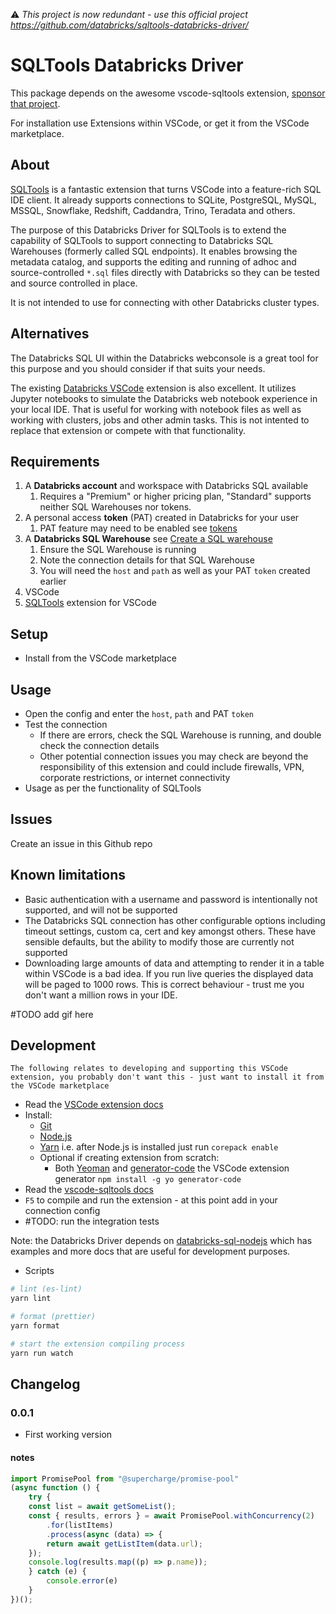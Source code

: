  ⚠️   _This project is now redundant - use this official project https://github.com/databricks/sqltools-databricks-driver/_ 












# SQLTools Databricks Driver

This package depends on the awesome vscode-sqltools extension, [sponsor that project](https://github.com/mtxr/vscode-sqltools).

For installation use Extensions within VSCode, or get it from the VSCode marketplace.

## About
[SQLTools](https://marketplace.visualstudio.com/items?itemName=mtxr.sqltools) is a fantastic extension that turns VSCode into a feature-rich SQL IDE client. It already supports connections to SQLite, PostgreSQL, MySQL, MSSQL, Snowflake, Redshift, Caddandra, Trino, Teradata and others.

The purpose of this Databricks Driver for SQLTools is to extend the capability of SQLTools to support connecting to Databricks SQL Warehouses (formerly called SQL endpoints). It enables browsing the metadata catalog, and supports the editing and running of adhoc and source-controlled `*.sql` files directly with Databricks so they can be tested and source controlled in place.


It is not intended to use for connecting with other Databricks cluster types.

## Alternatives
The Databricks SQL UI within the Databricks webconsole is a great tool for this purpose and you should consider if that suits your needs.

The existing [Databricks VSCode](https://marketplace.visualstudio.com/items?itemName=paiqo.databricks-vscode) extension is also excellent. It utilizes Jupyter notebooks to simulate the Databricks web notebook experience in your local IDE. That is useful for working with notebook files as well as working with clusters, jobs and other admin tasks. This is not intented to replace that extension or compete with that functionality.

## Requirements
1. A **Databricks account** and workspace with Databricks SQL available
    1. Requires a "Premium" or higher pricing plan, "Standard" supports neither SQL Warehouses nor tokens.
2. A personal access **token** (PAT) created in Databricks for your user
    1. PAT feature may need to be enabled see [tokens](https://docs.databricks.com/administration-guide/access-control/tokens.html)
3. A **Databricks SQL Warehouse** see [Create a SQL warehouse](https://docs.databricks.com/sql/admin/sql-endpoints.html#create-a-sql-warehouse)
    1. Ensure the SQL Warehouse is running
    2. Note the connection details for that SQL Warehouse
    1. You will need the `host` and `path` as well as your PAT `token` created earlier
4. VSCode
5. [SQLTools](https://marketplace.visualstudio.com/items?itemName=mtxr.sqltools) extension for VSCode

## Setup

* Install from the VSCode marketplace

## Usage
* Open the config and enter the `host`, `path` and PAT `token`
* Test the connection
    * If there are errors, check the SQL Warehouse is running, and double check the connection details
    * Other potential connection issues you may check are beyond the responsibility of this extension and could include firewalls, VPN, corporate restrictions, or internet connectivity
* Usage as per the functionality of SQLTools

## Issues
Create an issue in this Github repo

## Known limitations
* Basic authentication with a username and password is intentionally not supported, and will not be supported
* The Databricks SQL connection has other configurable options including timeout settings, custom ca, cert and key amongst others. These have sensible defaults, but the ability to modify those are currently not supported
* Downloading large amounts of data and attempting to render it in a table within VSCode is a bad idea. If you run live queries the displayed data will be paged to 1000 rows. This is correct behaviour - trust me you don't want a million rows in your IDE.

#TODO add gif here

## Development
    The following relates to developing and supporting this VSCode extension, you probably don't want this - just want to install it from the VSCode marketplace

* Read the [VSCode extension docs](https://code.visualstudio.com/api/get-started/your-first-extension)
* Install:
    * [Git](https://git-scm.com/)
    * [Node.js](https://nodejs.org/en/)
    * [Yarn](https://yarnpkg.com/getting-started/install) i.e. after Node.js is installed just run `corepack enable`
    * Optional if creating extension from scratch:
        * Both [Yeoman](https://yeoman.io/) and [generator-code](https://www.npmjs.com/package/generator-code) the VSCode extension generator `npm install -g yo generator-code`
* Read the [vscode-sqltools docs](https://vscode-sqltools.mteixeira.dev/contributing/support-new-drivers)
* `F5` to compile and run the extension - at this point add in your connection config
* #TODO: run the integration tests

Note: the Databricks Driver depends on [databricks-sql-nodejs](https://github.com/databricks/databricks-sql-nodejs) which has examples and more docs that are useful for development purposes.

* Scripts
```sh
# lint (es-lint)
yarn lint

# format (prettier)
yarn format

# start the extension compiling process
yarn run watch
```

## Changelog

### 0.0.1

- First working version


#### notes
```ts
import PromisePool from "@supercharge/promise-pool"
(async function () {
    try {
    const list = await getSomeList();
    const { results, errors } = await PromisePool.withConcurrency(2)
        .for(listItems)
        .process(async (data) => {
        return await getListItem(data.url);
    });
    console.log(results.map((p) => p.name));
    } catch (e) {
        console.error(e)
    }
})();
```
